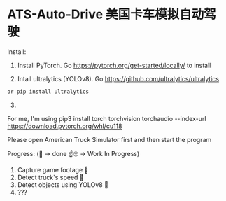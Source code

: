 # ATS-Auto-Drive 美国卡车模拟自动驾驶

Install:

1. Install PyTorch.
  Go https://pytorch.org/get-started/locally/ to install

2. Intall ultralytics (YOLOv8).
  Go https://github.com/ultralytics/ultralytics 
  ```bash
  or pip install ultralytics
  ```
3. 

For me, I'm using
  pip3 install torch torchvision torchaudio --index-url https://download.pytorch.org/whl/cu118

Please open American Truck Simulator first and then start the program

Progress: (🤗 -> done ☝️🤓 -> Work In Progress)

1. Capture game footage 🤗
2. Detect truck's speed 🤗
3. Detect objects using YOLOv8 🤗
4. ???
